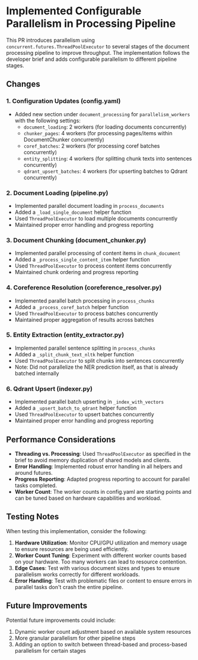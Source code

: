 # Implemented Configurable Parallelism in Processing Pipeline

This PR introduces parallelism using `concurrent.futures.ThreadPoolExecutor` to several stages of the document processing pipeline to improve throughput. The implementation follows the developer brief and adds configurable parallelism to different pipeline stages.

## Changes

### 1. Configuration Updates (config.yaml)
- Added new section under `document_processing` for `parallelism_workers` with the following settings:
  - `document_loading`: 2 workers (for loading documents concurrently)
  - `chunker_pages`: 4 workers (for processing pages/items within DocumentChunker concurrently)
  - `coref_batches`: 2 workers (for processing coref batches concurrently)
  - `entity_splitting`: 4 workers (for splitting chunk texts into sentences concurrently)
  - `qdrant_upsert_batches`: 4 workers (for upserting batches to Qdrant concurrently)

### 2. Document Loading (pipeline.py)
- Implemented parallel document loading in `process_documents`
- Added a `_load_single_document` helper function
- Used `ThreadPoolExecutor` to load multiple documents concurrently
- Maintained proper error handling and progress reporting

### 3. Document Chunking (document_chunker.py)
- Implemented parallel processing of content items in `chunk_document`
- Added a `_process_single_content_item` helper function
- Used `ThreadPoolExecutor` to process content items concurrently
- Maintained chunk ordering and progress reporting

### 4. Coreference Resolution (coreference_resolver.py)
- Implemented parallel batch processing in `process_chunks`
- Added a `_process_coref_batch` helper function
- Used `ThreadPoolExecutor` to process batches concurrently
- Maintained proper aggregation of results across batches

### 5. Entity Extraction (entity_extractor.py)
- Implemented parallel sentence splitting in `process_chunks`
- Added a `_split_chunk_text_nltk` helper function
- Used `ThreadPoolExecutor` to split chunks into sentences concurrently
- Note: Did not parallelize the NER prediction itself, as that is already batched internally

### 6. Qdrant Upsert (indexer.py)
- Implemented parallel batch upserting in `_index_with_vectors`
- Added a `_upsert_batch_to_qdrant` helper function
- Used `ThreadPoolExecutor` to upsert batches concurrently
- Maintained proper error handling and progress reporting

## Performance Considerations

- **Threading vs. Processing**: Used `ThreadPoolExecutor` as specified in the brief to avoid memory duplication of shared models and clients.
- **Error Handling**: Implemented robust error handling in all helpers and around futures.
- **Progress Reporting**: Adapted progress reporting to account for parallel tasks completed.
- **Worker Count**: The worker counts in config.yaml are starting points and can be tuned based on hardware capabilities and workload.

## Testing Notes

When testing this implementation, consider the following:

1. **Hardware Utilization**: Monitor CPU/GPU utilization and memory usage to ensure resources are being used efficiently.
2. **Worker Count Tuning**: Experiment with different worker counts based on your hardware. Too many workers can lead to resource contention.
3. **Edge Cases**: Test with various document sizes and types to ensure parallelism works correctly for different workloads.
4. **Error Handling**: Test with problematic files or content to ensure errors in parallel tasks don't crash the entire pipeline.

## Future Improvements

Potential future improvements could include:

1. Dynamic worker count adjustment based on available system resources
2. More granular parallelism for other pipeline steps
3. Adding an option to switch between thread-based and process-based parallelism for certain stages
